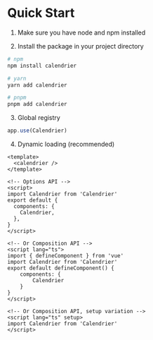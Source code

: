 # Quick Start

1. Make sure you have node and npm installed

2. Install the package in your project directory

```bash
# npm
npm install calendrier

# yarn
yarn add calendrier

# pnpm
pnpm add calendrier
```

3. Global registry

```typescript
app.use(Calendrier)
```

4. Dynamic loading (recommended)

```vue
<template>
  <calendrier />
</template>

<!-- Options API -->
<script>
import Calendrier from 'Calendrier'
export default {
  components: {
    Calendrier,
  },
}
</script>

<!-- Or Composition API -->
<script lang="ts">
import { defineComponent } from 'vue'
import Calendrier from 'Calendrier'
export default defineComponent() {
    components: {
        Calendrier
    }
}
</script>

<!-- Or Composition API, setup variation -->
<script lang="ts" setup>
import Calendrier from 'Calendrier'
</script>
```
